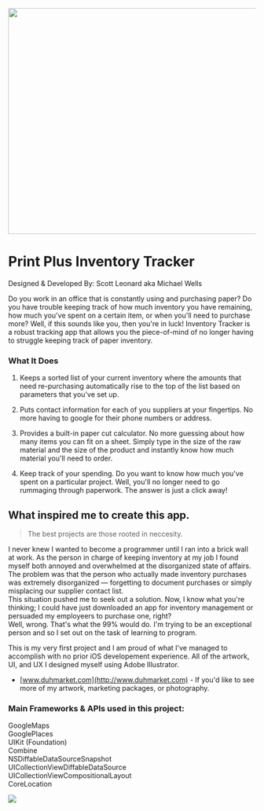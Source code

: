 
<img src="https://user-images.githubusercontent.com/49104738/69907336-6c8c0700-13a1-11ea-8f48-c92151d7c9a1.jpg" width="950" height="460">

# Print Plus Inventory Tracker
Designed & Developed By: Scott Leonard aka Michael Wells

Do you work in an office that is constantly using and purchasing paper? Do you have trouble keeping track of how much inventory you have remaining, how much you've spent on a certain item, or when you'll need to purchase more? Well, if this sounds like you, then you're in luck! Inventory Tracker is a robust tracking app that allows you the piece-of-mind of no longer having to struggle keeping track of paper inventory. 

### What It Does

1. Keeps a sorted list of your current inventory where the amounts that need re-purchasing automatically rise to the top of the list based on parameters that you've set up.

2. Puts contact information for each of you suppliers at your fingertips. No more having to google for their phone numbers or address.

3. Provides a built-in paper cut calculator. No more guessing about how many items you can fit on a sheet. Simply type in the size of the raw material and the size of the product and instantly know how much material you'll need to order.

4. Keep track of your spending. Do you want to know how much you've spent on a particular project. Well, you'll no longer need to go rummaging through paperwork. The answer is just a click away!

## What inspired me to create this app.

>The best projects are those rooted in neccesity. 

I never knew I wanted to become a programmer until I ran into a brick wall at work. As the person in charge of keeping inventory at my job I found myself both annoyed and overwhelmed at the disorganized state of affairs. The problem was that the person who actually made inventory purchases was extremely disorganized — forgetting to document purchases or simply misplacing our supplier contact list. \
This situation pushed me to seek out a solution. Now, I know what you're thinking; I could have just downloaded an app for inventory management or persuaded my employeers to purchase one, right? \
Well, wrong. That's what the 99% would do. I'm trying to be an exceptional person and so I set out on the task of learning to program.

This is my very first project and I am proud of what I've managed to accomplish with no prior iOS developement experience. All of the artwork, UI, and UX I designed myself using Adobe Illustrator. 

* [www.duhmarket.com](http://www.duhmarket.com) - If you'd like to see more of my artwork, marketing packages, or photography.

### Main Frameworks & APIs used in this project:

GoogleMaps \
GooglePlaces \
UIKit (Foundation)\
Combine \
NSDiffableDataSourceSnapshot \
UICollectionViewDiffableDataSource \
UICollectionViewCompositionalLayout \
CoreLocation 

[![](https://user-images.githubusercontent.com/49104738/69907513-559ae400-13a4-11ea-9e0e-e4caf6db1692.jpg)](https://apps.apple.com/us/app/print-plus-inventory-tracker/id1484276877)

